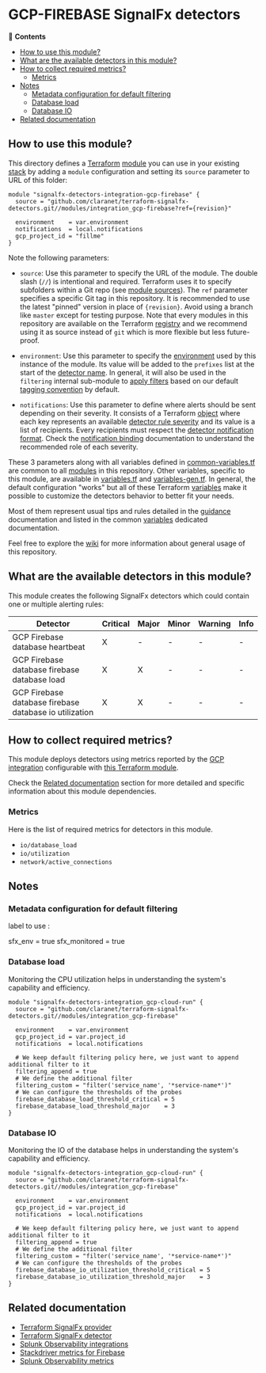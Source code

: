 # GCP-FIREBASE SignalFx detectors

<!-- START doctoc generated TOC please keep comment here to allow auto update -->
<!-- DON'T EDIT THIS SECTION, INSTEAD RE-RUN doctoc TO UPDATE -->
:link: **Contents**

- [How to use this module?](#how-to-use-this-module)
- [What are the available detectors in this module?](#what-are-the-available-detectors-in-this-module)
- [How to collect required metrics?](#how-to-collect-required-metrics)
  - [Metrics](#metrics)
- [Notes](#notes)
  - [Metadata configuration for default filtering](#metadata-configuration-for-default-filtering)
  - [Database load](#database-load)
  - [Database IO](#database-io)
- [Related documentation](#related-documentation)

<!-- END doctoc generated TOC please keep comment here to allow auto update -->

## How to use this module?

This directory defines a [Terraform](https://www.terraform.io/)
[module](https://www.terraform.io/language/modules/syntax) you can use in your
existing [stack](https://github.com/claranet/terraform-signalfx-detectors/wiki/Getting-started#stack) by adding a
`module` configuration and setting its `source` parameter to URL of this folder:

```hcl
module "signalfx-detectors-integration-gcp-firebase" {
  source = "github.com/claranet/terraform-signalfx-detectors.git//modules/integration_gcp-firebase?ref={revision}"

  environment    = var.environment
  notifications  = local.notifications
  gcp_project_id = "fillme"
}
```

Note the following parameters:

* `source`: Use this parameter to specify the URL of the module. The double slash (`//`) is intentional  and required.
  Terraform uses it to specify subfolders within a Git repo (see [module
  sources](https://www.terraform.io/language/modules/sources)). The `ref` parameter specifies a specific Git tag in
  this repository. It is recommended to use the latest "pinned" version in place of `{revision}`. Avoid using a branch
  like `master` except for testing purpose. Note that every modules in this repository are available on the Terraform
  [registry](https://registry.terraform.io/modules/claranet/detectors/signalfx) and we recommend using it as source
  instead of `git` which is more flexible but less future-proof.

* `environment`: Use this parameter to specify the
  [environment](https://github.com/claranet/terraform-signalfx-detectors/wiki/Getting-started#environment) used by this
  instance of the module.
  Its value will be added to the `prefixes` list at the start of the [detector
  name](https://github.com/claranet/terraform-signalfx-detectors/wiki/Templating#example).
  In general, it will also be used in the `filtering` internal sub-module to [apply
  filters](https://github.com/claranet/terraform-signalfx-detectors/wiki/Guidance#filtering) based on our default
  [tagging convention](https://github.com/claranet/terraform-signalfx-detectors/wiki/Tagging-convention) by default.

* `notifications`: Use this parameter to define where alerts should be sent depending on their severity. It consists
  of a Terraform [object](https://www.terraform.io/language/expressions/type-constraints#object) where each key represents an available
  [detector rule severity](https://docs.splunk.com/observability/alerts-detectors-notifications/create-detectors-for-alerts.html#severity)
  and its value is a list of recipients. Every recipients must respect the [detector notification
  format](https://registry.terraform.io/providers/splunk-terraform/signalfx/latest/docs/resources/detector#notification-format).
  Check the [notification binding](https://github.com/claranet/terraform-signalfx-detectors/wiki/Notifications-binding)
  documentation to understand the recommended role of each severity.

These 3 parameters along with all variables defined in [common-variables.tf](common-variables.tf) are common to all
[modules](../) in this repository. Other variables, specific to this module, are available in
[variables.tf](variables.tf) and [variables-gen.tf](variables-gen.tf).
In general, the default configuration "works" but all of these Terraform
[variables](https://www.terraform.io/language/values/variables) make it possible to
customize the detectors behavior to better fit your needs.

Most of them represent usual tips and rules detailed in the
[guidance](https://github.com/claranet/terraform-signalfx-detectors/wiki/Guidance) documentation and listed in the
common [variables](https://github.com/claranet/terraform-signalfx-detectors/wiki/Variables) dedicated documentation.

Feel free to explore the [wiki](https://github.com/claranet/terraform-signalfx-detectors/wiki) for more information about
general usage of this repository.

## What are the available detectors in this module?

This module creates the following SignalFx detectors which could contain one or multiple alerting rules:

|Detector|Critical|Major|Minor|Warning|Info|
|---|---|---|---|---|---|
|GCP Firebase database heartbeat|X|-|-|-|-|
|GCP Firebase database firebase database load|X|X|-|-|-|
|GCP Firebase database firebase database io utilization|X|X|-|-|-|

## How to collect required metrics?

This module deploys detectors using metrics reported by the
[GCP integration](https://docs.splunk.com/observability/en/gdi/get-data-in/connect/gcp/gcp-metrics.html) configurable
with [this Terraform module](https://github.com/claranet/terraform-signalfx-integrations/tree/master/cloud/gcp).


Check the [Related documentation](#related-documentation) section for more detailed and specific information about this module dependencies.



### Metrics


Here is the list of required metrics for detectors in this module.

* `io/database_load`
* `io/utilization`
* `network/active_connections`


## Notes


### Metadata configuration for default filtering

label to use : 

sfx_env = true
sfx_monitored = true

### Database load

Monitoring the CPU utilization helps in understanding the system's capability and efficiency.

```hcl
module "signalfx-detectors-integration_gcp-cloud-run" {
  source = "github.com/claranet/terraform-signalfx-detectors.git//modules/integration_gcp-firebase"

  environment    = var.environment
  gcp_project_id = var.project_id
  notifications  = local.notifications

  # We keep default filtering policy here, we just want to append additional filter to it
  filtering_append = true
  # We define the additional filter
  filtering_custom = "filter('service_name', '*service-name*')"
  # We can configure the thresholds of the probes
  firebase_database_load_threshold_critical = 5
  firebase_database_load_threshold_major    = 3
}
```

### Database IO

Monitoring the IO of the database helps in understanding the system's capability and efficiency.

```hcl                                                                                                                                                                                                                                                                                                              
module "signalfx-detectors-integration_gcp-cloud-run" {                                                                                                                                                                                                                                                             
  source = "github.com/claranet/terraform-signalfx-detectors.git//modules/integration_gcp-firebase"                                                                                                                                                                                                                 
                                                                                                                                                                                                                                                                                                                    
  environment    = var.environment                                                                                                                                                                                                                                                                                  
  gcp_project_id = var.project_id                                                                                                                                                                                                                                                                                   
  notifications  = local.notifications                                                                                                                                                                                                                                                                              
                                                                                                                                                                                                                                                                                                                    
  # We keep default filtering policy here, we just want to append additional filter to it                                                                                                                                                                                                                           
  filtering_append = true                                                                                                                                                                                                                                                                                           
  # We define the additional filter                                                                                                                                                                                                                                                                                 
  filtering_custom = "filter('service_name', '*service-name*')"                                                                                                                                                                                                                                                     
  # We can configure the thresholds of the probes                                                                                                                                                                                                                                                                   
  firebase_database_io_utilization_threshold_critical = 5                                                                                                                                                                                                                                                                     
  firebase_database_io_utilization_threshold_major    = 3                                                                                                                                                                                                                                                                     
}                                                                                                                                                                                                                                                                                                                   
```  


## Related documentation

* [Terraform SignalFx provider](https://registry.terraform.io/providers/splunk-terraform/signalfx/latest/docs)
* [Terraform SignalFx detector](https://registry.terraform.io/providers/splunk-terraform/signalfx/latest/docs/resources/detector)
* [Splunk Observability integrations](https://docs.splunk.com/Observability/gdi/get-data-in/integrations.html)
* [Stackdriver metrics for Firebase](https://cloud.google.com/monitoring/api/metrics_gcp#gcp-firebasedatabase)
* [Splunk Observability metrics](https://docs.splunk.com/observability/en/gdi/get-data-in/connect/gcp/gcp.html)
